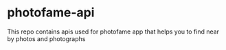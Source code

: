 # photofame-api
This repo contains apis used for photofame app that helps you to find near by photos and photographs

